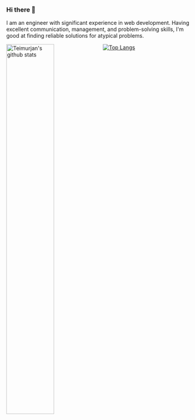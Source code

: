 ### Hi there 👋

I am an engineer with significant experience in web development. Having excellent communication, management, and problem-solving skills, I'm good at finding reliable solutions for atypical problems.

<div>
  <a href="https://github.com/anuraghazra/github-readme-stats">
    <img width="50%" align="left" alt="Teimurjan's github stats" src="https://github-readme-stats.vercel.app/api?username=teimurjan&show_icons=true&show_icons=true&count_private=true&line_height=20" />
  </a>
   <a href="https://github.com/anuraghazra/github-readme-stats">
    <img alt="Top Langs" src="https://github-readme-stats.vercel.app/api/top-langs/?username=teimurjan&show_icons=true&layout=compact&hide=jupyter%20notebook,html&count_private=true&langs_count=8" />
  </a>
</div>
